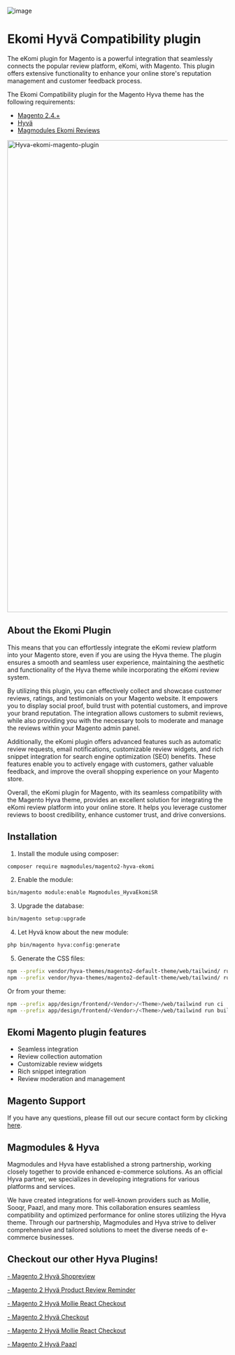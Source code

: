 
![image](https://github.com/magmodules/magento2-ekomi-hyva/assets/24823946/7e8e6a5c-ce6f-44e7-ada2-cb1c27a95e10)

# Ekomi Hyvä Compatibility plugin


The eKomi plugin for Magento is a powerful integration that seamlessly connects the popular review platform, eKomi, with Magento. This plugin offers extensive functionality to enhance your online store's reputation management and customer feedback process.

The Ekomi Compatibility plugin for the Magento Hyva theme has the following requirements:
- [Magento 2.4.+](https://github.com/magento/magento2)
- [Hyvä](https://github.com/hyva-themes)
- [Magmodules Ekomi Reviews](https://www.magmodules.eu/magento2-ekomi-reviews.html)    

<img width="1078" alt="Hyva-ekomi-magento-plugin" src="https://github.com/magmodules/magento2-ekomi-hyva-dev/assets/24823946/844e4615-d7f5-440a-aa0e-64a3597b12ef">


## About the Ekomi Plugin

This means that you can effortlessly integrate the eKomi review platform into your Magento store, even if you are using the Hyva theme. The plugin ensures a smooth and seamless user experience, maintaining the aesthetic and functionality of the Hyva theme while incorporating the eKomi review system.

By utilizing this plugin, you can effectively collect and showcase customer reviews, ratings, and testimonials on your Magento website. It empowers you to display social proof, build trust with potential customers, and improve your brand reputation. The integration allows customers to submit reviews, while also providing you with the necessary tools to moderate and manage the reviews within your Magento admin panel.

Additionally, the eKomi plugin offers advanced features such as automatic review requests, email notifications, customizable review widgets, and rich snippet integration for search engine optimization (SEO) benefits. These features enable you to actively engage with customers, gather valuable feedback, and improve the overall shopping experience on your Magento store.

Overall, the eKomi plugin for Magento, with its seamless compatibility with the Magento Hyva theme, provides an excellent solution for integrating the eKomi review platform into your online store. It helps you leverage customer reviews to boost credibility, enhance customer trust, and drive conversions.

## Installation

1. Install the module using composer: 

```bash
composer require magmodules/magento2-hyva-ekomi
```

2. Enable the module:

```bash
bin/magento module:enable Magmodules_HyvaEkomiSR
```

3. Upgrade the database:

```bash
bin/magento setup:upgrade
```

4. Let Hyvä know about the new module:

```bash
php bin/magento hyva:config:generate
```

5. Generate the CSS files:

```bash
npm --prefix vendor/hyva-themes/magento2-default-theme/web/tailwind/ run ci
npm --prefix vendor/hyva-themes/magento2-default-theme/web/tailwind/ run build-prod
```

Or from your theme:

```bash
npm --prefix app/design/frontend/<Vendor>/<Theme>/web/tailwind run ci
npm --prefix app/design/frontend/<Vendor>/<Theme>/web/tailwind run build-prod
```

## Ekomi Magento plugin features

- Seamless integration
- Review collection automation
- Customizable review widgets
- Rich snippet integration
- Review moderation and management
## Magento Support

If you have any questions, please fill out our secure contact form by clicking [here](https://www.magmodules.eu/support-form.html).

## Magmodules & Hyva

Magmodules and Hyva have established a strong partnership, working closely together to provide enhanced e-commerce solutions. As an official Hyva partner, we specializes in developing integrations for various platforms and services. 

We have created integrations for well-known providers such as Mollie, Sooqr, Paazl, and many more. This collaboration ensures seamless compatibility and optimized performance for online stores utilizing the Hyva theme. Through our partnership, Magmodules and Hyva strive to deliver comprehensive and tailored solutions to meet the diverse needs of e-commerce businesses.






## Checkout our other Hyva Plugins!

[- Magento 2 Hyvä Shopreview](#) 
 
[- Magento 2 Hyvä Product Review Reminder](#) 

[- Magento 2 Hyvä Mollie React Checkout](#) 

[- Magento 2 Hyvä Checkout](#) 

[- Magento 2 Hyvä Mollie React Checkout](#) 

[- Magento 2 Hyvä Paazl](#) 
